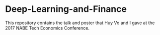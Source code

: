 # Deep-Learning-and-Finance
This repository contains the talk and poster that Huy Vo and I gave at the 2017 NABE Tech Economics Conference.
